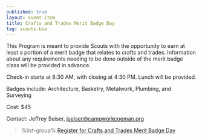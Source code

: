 ```yaml
---
published: true
layout: event-item
title: Crafts and Trades Merit Badge Day
tag: scouts-bsa
---
```


This Program is meant to provide Scouts with the opportunity to earn at least a portion of a merit badge that relates to crafts and trades. Information about any requirements needing to be done outside of the merit badge class will be provided in advance.
 
Check-in starts at 8:30 AM, with closing at 4:30 PM. Lunch will be provided.
 
Badges include:
Architecture, Basketry, Metalwork, Plumbing, and Surveying
 
Cost: $45
 
Contact: Jeffrey Seiser, [jseiser@campworkcoeman.org](mailto:jseiser@campworkcoeman.org)

> %list-group%
> <a href="https://scoutingevent.com/066-64288" class="list-group-item">Register for Crafts and Trades Merit Badge Day</a>
